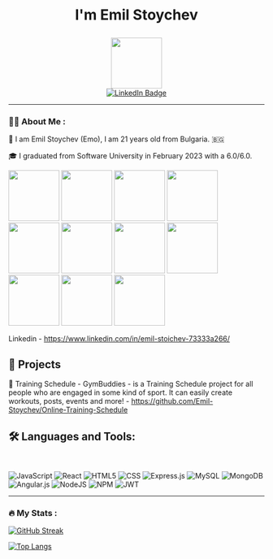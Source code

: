 # <p align="center">I'm Emil Stoychev</p>

<div id="header" align="center">
  <img src="https://media.giphy.com/media/M9gbBd9nbDrOTu1Mqx/giphy.gif" width="100"/>
</div>

<div id="badges" align="center">
  <a href="https://www.linkedin.com/in/emil-stoichev-73333a266/">
    <img src="https://img.shields.io/badge/LinkedIn-blue?style=for-the-badge&logo=linkedin&logoColor=white" alt="LinkedIn Badge"/>
  </a>
</div>

---

### :woman_technologist: About Me :

  👦 I am Emil Stoychev (Emo), I am 21 years old from Bulgaria. 🇧🇬

  🎓 I graduated from Software University in February 2023 with a 6.0/6.0. 
  
  <div>
  <img src="https://softuni.bg/certificates/certificates/converttoimage/157629?code=df436379" width="100"/>
  <img src="https://softuni.bg/certificates/certificates/converttoimage/154737?code=21609760" width="100"/>
  <img src="https://softuni.bg/certificates/certificates/converttoimage/152826?code=fd349be9" width="100"/>
  <img src="https://softuni.bg/certificates/certificates/converttoimage/147172?code=88a092b0" width="100"/>
  <img src="https://softuni.bg/certificates/certificates/converttoimage/142643?code=8f5ba5be" width="100"/>
  <img src="https://softuni.bg/certificates/certificates/converttoimage/140679?code=660541f4" width="100"/>
  <img src="https://softuni.bg/certificates/certificates/converttoimage/137134?code=89e333ef" width="100"/>
  <img src="https://softuni.bg/certificates/certificates/converttoimage/130257?code=12ecb1a0" width="100"/>
  <img src="https://softuni.bg/certificates/certificates/converttoimage/126603?code=7378db09" width="100"/>
  <img src="https://softuni.bg/certificates/certificates/converttoimage/119793?code=ac2bee14" width="100"/>
  <img src="https://softuni.bg/certificates/certificates/converttoimage/109576?code=6c2145ff" width="100"/>
  </div>
  
  Linkedin - https://www.linkedin.com/in/emil-stoichev-73333a266/

## 🔭 Projects

💪 Training Schedule - GymBuddies - is a Training Schedule project for all people who are engaged in some kind of sport. It can easily create workouts, posts, events and more! - https://github.com/Emil-Stoychev/Online-Training-Schedule

## 🛠 Languages and Tools:

<div>
&nbsp;

![JavaScript](https://img.shields.io/badge/javascript-%23323330.svg?style=for-the-badge&logo=javascript&logoColor=%23F7DF1E)
![React](https://img.shields.io/badge/react-%2320232a.svg?style=for-the-badge&logo=react&logoColor=%2361DAFB)
![HTML5](https://img.shields.io/badge/html5-%23E34F26.svg?style=for-the-badge&logo=html5&logoColor=white)
![CSS](https://img.shields.io/badge/css-%231572B6.svg?style=for-the-badge&logo=css&logoColor=white)
![Express.js](https://img.shields.io/badge/express.js-%23404d59.svg?style=for-the-badge&logo=express&logoColor=%2361DAFB)
![MySQL](https://img.shields.io/badge/mysql-%2300f.svg?style=for-the-badge&logo=mysql&logoColor=white)
![MongoDB](https://img.shields.io/badge/MongoDB-%234ea94b.svg?style=for-the-badge&logo=mongodb&logoColor=white)
![Angular.js](https://img.shields.io/badge/angular.js-%23E23237.svg?style=for-the-badge&logo=angularjs&logoColor=white)
![NodeJS](https://img.shields.io/badge/node.js-6DA55F?style=for-the-badge&logo=node.js&logoColor=white)
![NPM](https://img.shields.io/badge/NPM-%23CB3837.svg?style=for-the-badge&logo=npm&logoColor=white)
![JWT](https://img.shields.io/badge/JWT-black?style=for-the-badge&logo=JSON%20web%20tokens)
</div>

---

### :fire: My Stats :
[![GitHub Streak](https://github-readme-streak-stats.herokuapp.com?user=Emil-Stoychev&theme=react&hide_border=true&mode=weekly)](https://git.io/streak-stats)

[![Top Langs](https://github-readme-stats.vercel.app/api/top-langs/?username=Emil-Stoychev&layout=compact&theme=dark)](https://github.com/anuraghazra/github-readme-stats)
